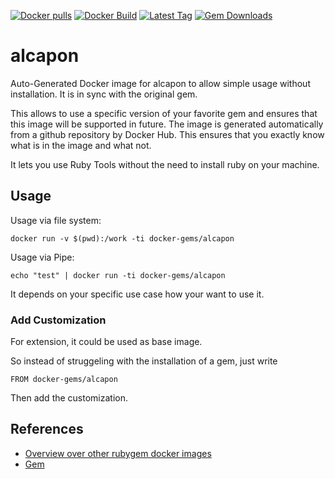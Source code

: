 [![Docker pulls](https://img.shields.io/docker/pulls/rubygem/alcapon.svg)](https://hub.docker.com/r/rubygem/alcapon/)
[![Docker Build](https://img.shields.io/docker/automated/rubygem/alcapon.svg)](https://hub.docker.com/r/rubygem/alcapon/)
[![Latest Tag](https://img.shields.io/github/tag/docker-rubygem/alcapon.svg)](https://hub.docker.com/r/rubygem/alcapon/)
[![Gem Downloads](https://img.shields.io/gem/dt/alcapon.svg)](https://rubygems.org/gems/alcapon/)
# alcapon

Auto-Generated Docker image for alcapon to allow simple usage without installation.
It is in sync with the original gem.

This allows to use a specific version of your favorite gem and ensures that this image will be supported in future.
The image is generated automatically from a github repository by Docker Hub.
This ensures that you exactly know what is in the image and what not.

It lets you use Ruby Tools without the need to install ruby on your machine.

## Usage

Usage via file system:

`docker run -v $(pwd):/work -ti docker-gems/alcapon`

Usage via Pipe:

`echo "test" | docker run -ti docker-gems/alcapon`

It depends on your specific use case how your want to use it.

### Add Customization

For extension, it could be used as base image.

So instead of struggeling with the installation of a gem, just write

`FROM docker-gems/alcapon`

Then add the customization.

## References

 - [Overview over other rubygem docker images](https://github.com/thinkbot/docker-rubygem)
 - [Gem](https://rubygems.org/gems/alcapon/)
